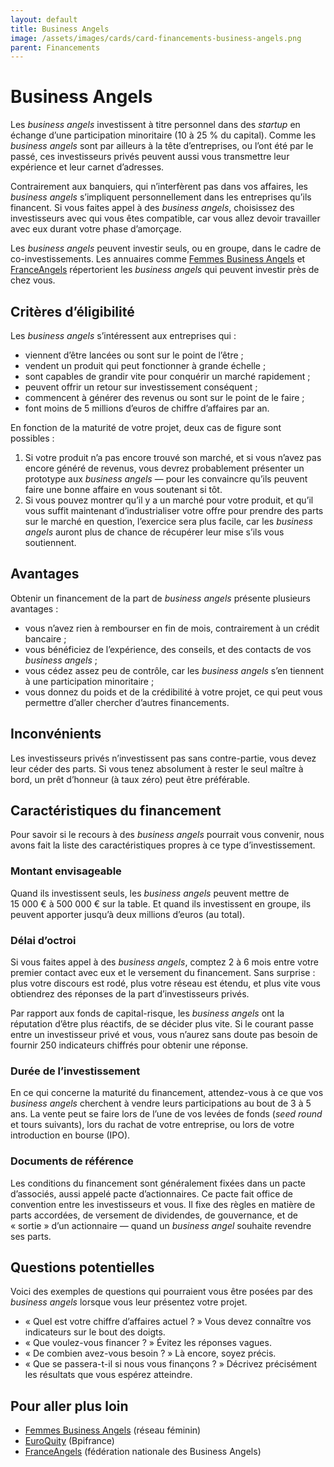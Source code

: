 ```yaml
---
layout: default
title: Business Angels
image: /assets/images/cards/card-financements-business-angels.png
parent: Financements
---
```


# Business Angels

Les _business angels_ investissent à titre personnel dans des _startup_ en échange d’une participation minoritaire (10 à 25 % du capital). Comme les _business angels_ sont par ailleurs à la tête d’entreprises, ou l’ont été par le passé, ces investisseurs privés peuvent aussi vous transmettre leur expérience et leur carnet d’adresses.

Contrairement aux banquiers, qui n’interfèrent pas dans vos affaires, les _business angels_ s’impliquent personnellement dans les entreprises qu’ils financent. Si vous faites appel à des _business angels_, choisissez des investisseurs avec qui vous êtes compatible, car vous allez devoir travailler avec eux durant votre phase d’amorçage.

Les _business angels_ peuvent investir seuls, ou en groupe, dans le cadre de co-investissements. Les annuaires comme [Femmes Business Angels](https://www.femmesbusinessangels.org) et [FranceAngels](https://www.franceangels.org/) répertorient les _business angels_ qui peuvent investir près de chez vous.

## Critères d’éligibilité

Les _business angels_ s’intéressent aux entreprises qui :

- viennent d’être lancées ou sont sur le point de l’être ;
- vendent un produit qui peut fonctionner à grande échelle ;
- sont capables de grandir vite pour conquérir un marché rapidement ;
- peuvent offrir un retour sur investissement conséquent ;
- commencent à générer des revenus ou sont sur le point de le faire ;
- font moins de 5 millions d’euros de chiffre d’affaires par an.

En fonction de la maturité de votre projet, deux cas de figure sont possibles :

1. Si votre produit n’a pas encore trouvé son marché, et si vous n’avez pas encore généré de revenus, vous devrez probablement présenter un prototype aux _business angels_ — pour les convaincre qu’ils peuvent faire une bonne affaire en vous soutenant si tôt.
2. Si vous pouvez montrer qu’il y a un marché pour votre produit, et qu’il vous suffit maintenant d’industrialiser votre offre pour prendre des parts sur le marché en question, l’exercice sera plus facile, car les _business angels_ auront plus de chance de récupérer leur mise s’ils vous soutiennent.

## Avantages

Obtenir un financement de la part de _business angels_ présente plusieurs avantages :

- vous n’avez rien à rembourser en fin de mois, contrairement à un crédit bancaire ;
- vous bénéficiez de l’expérience, des conseils, et des contacts de vos *business angels* ;
- vous cédez assez peu de contrôle, car les _business angels_ s’en tiennent à une participation minoritaire ;
- vous donnez du poids et de la crédibilité à votre projet, ce qui peut vous permettre d’aller chercher d’autres financements.

## Inconvénients

Les investisseurs privés n’investissent pas sans contre-partie, vous devez leur céder des parts. Si vous tenez absolument à rester le seul maître à bord, un prêt d’honneur (à taux zéro) peut être préférable.

## Caractéristiques du financement

Pour savoir si le recours à des _business angels_ pourrait vous convenir, nous avons fait la liste des caractéristiques propres à ce type d’investissement.

### Montant envisageable

Quand ils investissent seuls, les _business angels_ peuvent mettre de 15 000 € à 500 000 € sur la table. Et quand ils investissent en groupe, ils peuvent apporter jusqu’à deux millions d’euros (au total).

### Délai d’octroi

Si vous faites appel à des _business angels_, comptez 2 à 6 mois entre votre premier contact avec eux et le versement du financement. Sans surprise : plus votre discours est rodé, plus votre réseau est étendu, et plus vite vous obtiendrez des réponses de la part d’investisseurs privés.

Par rapport aux fonds de capital-risque, les _business angels_ ont la réputation d’être plus réactifs, de se décider plus vite. Si le courant passe entre un investisseur privé et vous, vous n’aurez sans doute pas besoin de fournir 250 indicateurs chiffrés pour obtenir une réponse.

### Durée de l’investissement

En ce qui concerne la maturité du financement, attendez-vous à ce que vos _business angels_ cherchent à vendre leurs participations au bout de 3 à 5 ans. La vente peut se faire lors de l’une de vos levées de fonds (_seed round_ et tours suivants), lors du rachat de votre entreprise, ou lors de votre introduction en bourse (IPO).

### Documents de référence

Les conditions du financement sont généralement fixées dans un pacte d’associés, aussi appelé pacte d’actionnaires. Ce pacte fait office de convention entre les investisseurs et vous. Il fixe des règles en matière de parts accordées, de versement de dividendes, de gouvernance, et de « sortie » d’un actionnaire — quand un _business angel_ souhaite revendre ses parts.

## Questions potentielles

Voici des exemples de questions qui pourraient vous être posées par des _business angels_ lorsque vous leur présentez votre projet.

- « Quel est votre chiffre d’affaires actuel ? » Vous devez connaître vos indicateurs sur le bout des doigts.
- « Que voulez-vous financer ? » Évitez les réponses vagues.
- « De combien avez-vous besoin ? » Là encore, soyez précis.
- « Que se passera-t-il si nous vous finançons ? » Décrivez précisément les résultats que vous espérez atteindre.

## Pour aller plus loin

- [Femmes Business Angels](https://www.femmesbusinessangels.org) (réseau féminin)
- [EuroQuity](https://www.euroquity.com/fr/home) (Bpifrance)
- [FranceAngels](https://www.franceangels.org) (fédération nationale des Business Angels)
